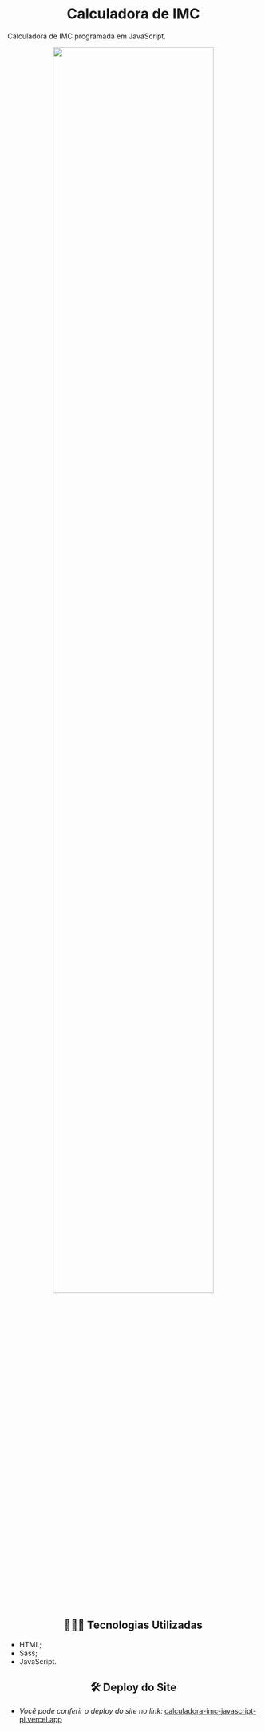 <h1 align="center"> Calculadora de IMC </h1>



Calculadora de IMC programada em JavaScript. 

<p align="center">
 <img width="80%" src="barbearia_alura.gif">
</p>







<h2 align="center">👩🏽‍💻 Tecnologias Utilizadas</h2>   

* HTML;
* Sass;
* JavaScript.

<h2 align="center">🛠️ Deploy do Site </h2> 

* *Você pode conferir o deploy do site no link:* [calculadora-imc-javascript-pi.vercel.app](https://calculadora-imc-javascript-pi.vercel.app/)

  





 
